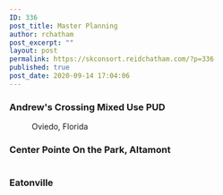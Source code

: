 ```yaml
---
ID: 336
post_title: Master Planning
author: rchatham
post_excerpt: ""
layout: post
permalink: https://skconsort.reidchatham.com/?p=336
published: true
post_date: 2020-09-14 17:04:06
---
```

<!-- wp:heading {"level":3} -->
<h3>Andrew's Crossing Mixed Use PUD</h3>
<!-- /wp:heading -->

<!-- wp:image {"id":338,"sizeSlug":"large"} -->
<figure class="wp-block-image size-large"><img src="https://skconsort.reidchatham.com/wp-content/uploads/2020/09/Andrews-Crossing-Mixed-Use-PUD-Oviedo-Florida-1024x663.png" alt="" class="wp-image-338"/><figcaption>Oviedo, Florida</figcaption></figure>
<!-- /wp:image -->

<!-- wp:heading {"level":3} -->
<h3>Center Pointe On the Park, Altamont</h3>
<!-- /wp:heading -->

<!-- wp:image {"id":337,"sizeSlug":"large"} -->
<figure class="wp-block-image size-large"><img src="https://skconsort.reidchatham.com/wp-content/uploads/2020/09/Center-Pointe-On-the-park-Altmao-1024x675.jpg" alt="" class="wp-image-337"/></figure>
<!-- /wp:image -->

<!-- wp:heading {"level":3} -->
<h3>Eatonville</h3>
<!-- /wp:heading -->

<!-- wp:image {"id":339,"sizeSlug":"large"} -->
<figure class="wp-block-image size-large"><img src="https://skconsort.reidchatham.com/wp-content/uploads/2020/09/Eatonville-Mixed-Use-Development.jpg" alt="" class="wp-image-339"/></figure>
<!-- /wp:image -->

<!-- wp:paragraph -->
<p></p>
<!-- /wp:paragraph -->